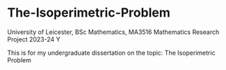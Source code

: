# The-Isoperimetric-Problem
University of Leicester, BSc Mathematics, MA3516 Mathematics Research Project 2023-24 Y

This is for my undergraduate dissertation on the topic: The Isoperimetric Problem
